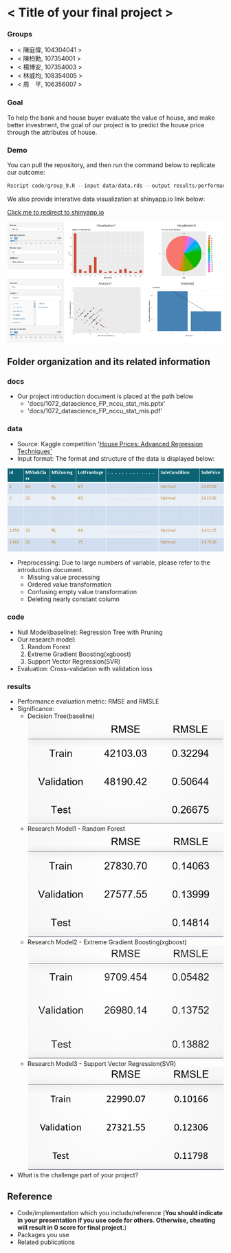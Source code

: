 # < Title of your final project >

### Groups
* < 陳庭偉, 104304041 >
* < 陳柏勳, 107354001 >
* < 楊博安, 107354003 >
* < 林威均, 108354005 >
* < 周　平, 106356007 >

### Goal

To help the bank and house buyer evaluate the value of house, and make better investment, the goal of our project is to predict the house price through the attributes of house.

### Demo

You can pull the repository, and then run the command below to replicate our outcome:

```R
Rscript code/group_9.R --input data/data.rds --output results/performance.tsv
```
We also provide interative data visualization at shinyapp.io link below:

<a href = "https://pingchou.shinyapps.io/shiny/?fbclid=IwAR3Wi6-ZC2quD7R2bB7YCFNt86d1CN2pPJOdhkEFNL7eJw3pfR-XQD1AB8o">Click me to redirect to shinyapp.io</a>

![](./img/shinyapp.png)

## Folder organization and its related information

### docs

* Our project introduction document is placed at the path below
  * 'docs/1072_datascience_FP_nccu_stat_mis.pptx'
  * 'docs/1072_datascience_FP_nccu_stat_mis.pdf'

### data

* Source: Kaggle competition '<a href = "https://www.kaggle.com/c/house-prices-advanced-regression-techniques">House Prices: Advanced Regression Techniques'</a>
* Input format: The format and structure of the data is displayed below:

![](./img/data_format.png)

* Preprocessing: Due to large numbers of variable, please refer to the introduction document.
  * Missing value processing
  * Ordered value transformation
  * Confusing empty value transformation
  * Deleting nearly constant column

### code

* Null Model(baseline): Regression Tree with Pruning
* Our research model:
  1. Random Forest
  2. Extreme Gradient Boosting(xgboost)
  3. Support Vector Regression(SVR)
* Evaluation: Cross-validation with validation loss

### results

* Performance evaluation metric: RMSE and RMSLE
* Significance: 
  * Decision Tree(baseline)
  ![](./img/performance_decision_tree.png)
  * Research Model1 - Random Forest
  ![](./img/performance_random_forest.png)
  * Research Model2 - Extreme Gradient Boosting(xgboost)
  ![](./img/performance_xgboost.png)
  * Research Model3 - Support Vector Regression(SVR)
  ![](./img/performance_svr.png)
* What is the challenge part of your project?

## Reference

* Code/implementation which you include/reference (__You should indicate in your presentation if you use code for others. Otherwise, cheating will result in 0 score for final project.__)
* Packages you use
* Related publications



